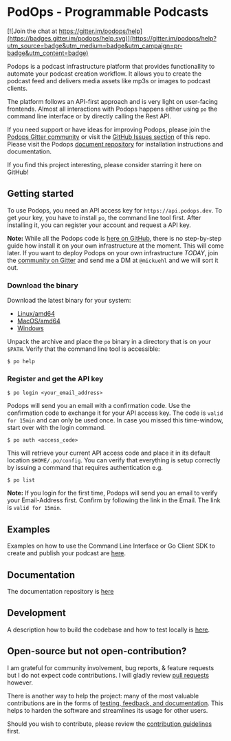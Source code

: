 # PodOps - Programmable Podcasts

[![Join the chat at https://gitter.im/podops/help](https://badges.gitter.im/podops/help.svg)](https://gitter.im/podops/help?utm_source=badge&utm_medium=badge&utm_campaign=pr-badge&utm_content=badge)

Podops is a podcast infrastructure platform that provides functionallity to automate your podcast creation workflow. It allows you to create the podcast feed and delivers media assets like mp3s or images to podcast clients. 

The platform follows an API-first approach and is very light on user-facing frontends. Almost all interactions with Podops happens either using `po` the command line interface or by directly calling the Rest API.

If you need support or have ideas for improving Podops, please join the [Podops Gitter community](https://gitter.im/podops/) or visit the [GitHub Issues section](https://github.com/podops/podops/issues) of this repo. Please visit the Podops [document repository](/docs) for installation instructions and documentation.

If you find this project interesting, please consider starring it here on GitHub!

## Getting started

To use Podops, you need an API access key for `https://api.podops.dev`. To get your key, you have to install `po`, the command line tool first. After installing it, you can register your account and request a API key.

**Note:** While all the Podops code is [here on GitHub](https://github.com/podops), there is no step-by-step guide how install it on your own infrastructure at the moment. This will come later. If you want to deploy Podops on your own infrastructure *TODAY*, join the [community on Gitter](https://gitter.im/podops/) and send me a DM at `@mickuehl` and we will sort it out.

### Download the binary

Download the latest binary for your system:

* [Linux/amd64](https://storage.googleapis.com/cdn.podops.dev/downloads/cli-0.9.7/po-linux-0.9.7.gz)
* [MacOS/amd64](https://storage.googleapis.com/cdn.podops.dev/downloads/cli-0.9.7/po-mac-0.9.7.gz)
* [Windows](https://storage.googleapis.com/cdn.podops.dev/downloads/cli-0.9.7/po-win-0.9.7.zip)

Unpack the archive and place the `po` binary in a directory that is on your `$PATH`. Verify that the command line tool is accessible:

```shell
$ po help
```

### Register and get the API key

```shell
$ po login <your_email_address>
```

Podops will send you an email with a confirmation code. Use the confirmation code to exchange it for your API access key. The code is `valid for 15min` and can only be used once. In case you missed this time-window, start over with the login command.

```shell
$ po auth <access_code>
```

This will retrieve your current API access code and place it in its default location `$HOME/.po/config`. You can verify that everything is setup correctly by issuing a command that requires authentication e.g.

```shell
$ po list
```

**Note:** If you login for the first time, Podops will send you an email to verify your Email-Address first. Confirm by following the link in the Email. The link is `valid for 15min`.

## Examples
Examples on how to use the Command Line Interface or Go Client SDK to create and publish your podcast are [here](/docs/tutorial).

## Documentation
The documentation repository is [here](/docs)

## Development
A description how to build the codebase and how to test locally is [here](/docs/development.md).

## Open-source but not open-contribution?

I am grateful for community involvement, bug reports, & feature requests but I do not expect code contributions. I will gladly review [pull requests](https://github.com/podops/podops/pulls) however.

There is another way to help the project: many of the most valuable contributions are in the forms of [testing, feedback, and documentation](https://github.com/podops/podops/issues). This helps to harden the software and streamlines its usage for other users.

Should you wish to contribute, please review the [contribution guidelines](/docs/contributing.md) first.